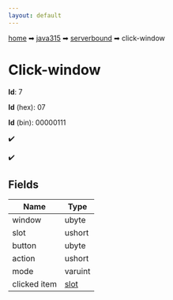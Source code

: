 ```yaml
---
layout: default
---
```


[home](/) ➡ [java315](/protocol/java315) ➡ [serverbound](/protocol/java315/serverbound) ➡ click-window

# Click-window

**Id**: 7

**Id** (hex): 07

**Id** (bin): 00000111

✔️

✔️

## Fields

Name | Type
---|---
window | ubyte
slot | ushort
button | ubyte
action | ushort
mode | varuint
clicked item | [slot](/protocol/java315/types/slot)

